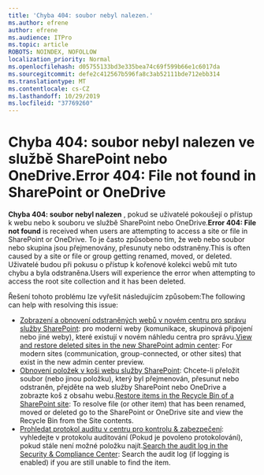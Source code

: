 ```yaml
---
title: 'Chyba 404: soubor nebyl nalezen.'
ms.author: efrene
author: efrene
ms.audience: ITPro
ms.topic: article
ROBOTS: NOINDEX, NOFOLLOW
localization_priority: Normal
ms.openlocfilehash: d05755133bd3e335bea74c69f599b66e1c6017da
ms.sourcegitcommit: defe2c412567b596fa8c3ab52111bde712ebb314
ms.translationtype: MT
ms.contentlocale: cs-CZ
ms.lasthandoff: 10/29/2019
ms.locfileid: "37769260"
---
```

# <a name="error-404-file-not-found-in-sharepoint-or-onedrive"></a><span data-ttu-id="44a1f-102">Chyba 404: soubor nebyl nalezen ve službě SharePoint nebo OneDrive.</span><span class="sxs-lookup"><span data-stu-id="44a1f-102">Error 404: File not found in SharePoint or OneDrive</span></span>

<span data-ttu-id="44a1f-103">**Chyba 404: soubor nebyl nalezen** , pokud se uživatelé pokoušejí o přístup k webu nebo k souboru ve službě SharePoint nebo OneDrive.</span><span class="sxs-lookup"><span data-stu-id="44a1f-103">**Error 404: File not found** is received when users are attempting to access a site or file in SharePoint or OneDrive.</span></span> <span data-ttu-id="44a1f-104">To je často způsobeno tím, že web nebo soubor nebo skupina jsou přejmenovány, přesunuty nebo odstraněny.</span><span class="sxs-lookup"><span data-stu-id="44a1f-104">This is often caused by a site or file or group getting renamed, moved, or deleted.</span></span>
<span data-ttu-id="44a1f-105">Uživatelé budou při pokusu o přístup k kořenové kolekci webů mít tuto chybu a byla odstraněna.</span><span class="sxs-lookup"><span data-stu-id="44a1f-105">Users will experience the error when attempting to access the root site collection and it has been deleted.</span></span>

<span data-ttu-id="44a1f-106">Řešení tohoto problému lze vyřešit následujícím způsobem:</span><span class="sxs-lookup"><span data-stu-id="44a1f-106">The following can help with resolving this issue:</span></span>
- <span data-ttu-id="44a1f-107">[Zobrazení a obnovení odstraněných webů v novém centru pro správu služby SharePoint](https://docs.microsoft.com/sharepoint/view-and-restore-deleted-sites-in-new-admin-center): pro moderní weby (komunikace, skupinová připojení nebo jiné weby), které existují v novém náhledu centra pro správu.</span><span class="sxs-lookup"><span data-stu-id="44a1f-107">[View and restore deleted sites in the new SharePoint admin center](https://docs.microsoft.com/sharepoint/view-and-restore-deleted-sites-in-new-admin-center):  For modern sites (communication, group-connected, or other sites) that exist in the new admin center preview.</span></span>
- <span data-ttu-id="44a1f-108">[Obnovení položek v koši webu služby SharePoint](https://support.office.com/article/Restore-items-in-the-Recycle-Bin-of-a-SharePoint-site-6df466b6-55f2-4898-8d6e-c0dff851a0be): Chcete-li přeložit soubor (nebo jinou položku), který byl přejmenován, přesunut nebo odstraněn, přejděte na web služby SharePoint nebo OneDrive a zobrazte koš z obsahu webu.</span><span class="sxs-lookup"><span data-stu-id="44a1f-108">[Restore items in the Recycle Bin of a SharePoint site](https://support.office.com/article/Restore-items-in-the-Recycle-Bin-of-a-SharePoint-site-6df466b6-55f2-4898-8d6e-c0dff851a0be):  To resolve file (or other item) that has been renamed, moved or deleted go to the SharePoint or OneDrive site and view the Recycle Bin from the Site contents.</span></span>
- <span data-ttu-id="44a1f-109">[Prohledat protokol auditu v centru pro kontrolu &amp; zabezpečení](https://docs.microsoft.com/office365/securitycompliance/search-the-audit-log-in-security-and-compliance): vyhledejte v protokolu auditování (Pokud je povoleno protokolování), pokud stále není možné položku najít.</span><span class="sxs-lookup"><span data-stu-id="44a1f-109">[Search the audit log in the Security &amp; Compliance Center](https://docs.microsoft.com/office365/securitycompliance/search-the-audit-log-in-security-and-compliance):  Search the audit log (if logging is enabled) if you are still unable to find the item.</span></span>